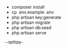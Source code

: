 - composer install
- cp .env.example .env
- php artisan key:generate
- php artisan migrate
- php artisan db:seed
- php artisan serve

--tetfste-
